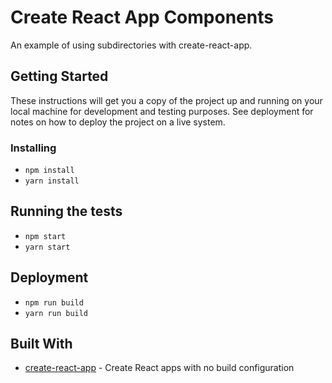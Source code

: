 # Create React App Components

An example of using subdirectories with create-react-app.

## Getting Started

These instructions will get you a copy of the project up and running on your local machine for development and testing purposes. See deployment for notes on how to deploy the project on a live system.

### Installing

* `npm install`
* `yarn install`

## Running the tests

* `npm start`
* `yarn start`

## Deployment

* `npm run build`
* `yarn run build`

## Built With

* [create-react-app](https://github.com/facebookincubator/create-react-app) - Create React apps with no build configuration